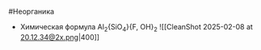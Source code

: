 #Неорганика 
- Химическая формула Al<sub>2</sub>{SiO<sub>4</sub>}{F, OH}<sub>2</sub>
![[CleanShot 2025-02-08 at 20.12.34@2x.png|400]]